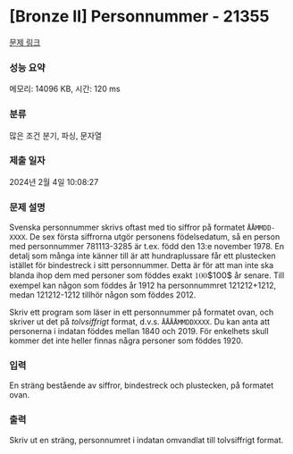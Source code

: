 # [Bronze II] Personnummer - 21355 

[문제 링크](https://www.acmicpc.net/problem/21355) 

### 성능 요약

메모리: 14096 KB, 시간: 120 ms

### 분류

많은 조건 분기, 파싱, 문자열

### 제출 일자

2024년 2월 4일 10:08:27

### 문제 설명

<p>Svenska personnummer skrivs oftast med tio siffror på formatet <code>ÅÅMMDD-XXXX</code>. De sex första siffrorna utgör personens födelsedatum, så en person med personnummer 781113-3285 är t.ex. född den 13:e november 1978. En detalj som många inte känner till är att hundraplussare får ett plustecken istället för bindestreck i sitt personnummer. Detta är för att man inte ska blanda ihop dem med personer som föddes exakt <mjx-container class="MathJax" jax="CHTML" style="font-size: 108.2%; position: relative;"><mjx-math class="MJX-TEX" aria-hidden="true"><mjx-mn class="mjx-n"><mjx-c class="mjx-c31"></mjx-c><mjx-c class="mjx-c30"></mjx-c><mjx-c class="mjx-c30"></mjx-c></mjx-mn></mjx-math><mjx-assistive-mml unselectable="on" display="inline"><math xmlns="http://www.w3.org/1998/Math/MathML"><mn>100</mn></math></mjx-assistive-mml><span aria-hidden="true" class="no-mathjax mjx-copytext">$100$</span></mjx-container> år senare. Till exempel kan någon som föddes år 1912 ha personnummret 121212+1212, medan 121212-1212 tillhör någon som föddes 2012. </p>

<p>Skriv ett program som läser in ett personnummer på formatet ovan, och skriver ut det på <em>tolvsiffrigt</em> format, d.v.s. <code>ÅÅÅÅMMDDXXXX</code>. Du kan anta att personerna i indatan föddes mellan 1840 och 2019. För enkelhets skull kommer det inte heller finnas några personer som föddes 1920. </p>

### 입력 

 <p>En sträng bestående av siffror, bindestreck och plustecken, på formatet ovan.</p>

### 출력 

 <p>Skriv ut en sträng, personnumret i indatan omvandlat till tolvsiffrigt format.</p>

